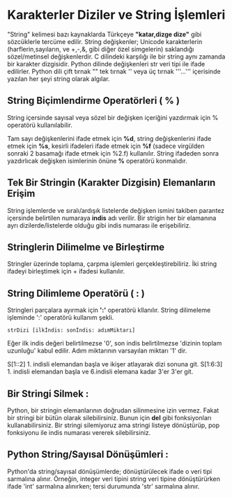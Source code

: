 # Karakterler Diziler ve String İşlemleri

"String" kelimesi bazı kaynaklarda Türkçeye **"katar,dizge dize"** gibi sözcüklerle tercüme edilir. String değişkenler; Unicode karakterlerin (harflerin,sayıların, ve +,-,&, gibi diğer özel simgelerin) saklandığı sözel/metinsel değişkenlerdir. C dilindeki karşılığı ile bir string aynı zamanda bir karakter dizgisidir. Python dilinde değişkenleri str veri tipi ile ifade edilirler. Python dili çift tırnak "" tek tırnak '' veya üç tırnak '''...''' içerisinde yazılan her şeyi string olarak algılar.

## String Biçimlendirme Operatörleri ( % )
String içersinde sayısal veya sözel bir değişken içeriğini yazdırmak için % operatörü kullanılabilir. 

Tam sayı değişkenlerini ifade etmek için **%d**, string değişkenlerini ifade etmek için **%s**, kesirli ifadeleri ifade etmek için **%f** (sadece virgülden sonraki 2 basamağı ifade etmek için %2.f) kullanılır. String ifadeden sonra yazdırlıcak değişken isimlerinin önüne **%** operatörü konmalıdır.

## Tek Bir Stringin (Karakter Dizgisin) Elemanların Erişim
String işlemlerde ve sıralı/ardışık listelerde değişken ismini takiben parantez içersinde belirtilen numaraya **indis** adı verilir. Bir strigin her bir elamanına ayrı dizilerde/listelerde olduğu gibi indis numarası ile erişebiliriz.

## Stringlerin Dilimelme ve Birleştirme
Stringler üzerinde toplama, çarpma işlemleri gerçekleştirebiliriz. İki string ifadeyi birleştimek için + ifadesi kullanılır.

## String Dilimleme Operatörü ( : )
Stringleri parçalara ayırmak için **':'** operatörü kllanılır. String dilimeleme işleminde ':' operatörü kullanım şekli.



    strDizi [ilkİndis: sonİndis: adımMiktarı] 


Eğer ilk indis değeri belirtilmezse '0', son indis belirtilmezse 'dizinin toplam uzunluğu' kabul edilir. Adım miktarının varsayılan miktarı '1' dir. 

S[1::2] 1. indisli elemandan başla ve ikişer atlayarak dizi sonuna git. S[1:6:3] 1. indisli elemandan başla ve 6.indisli elemana kadar 3'er 3'er git.

## Bir Stringi Silmek :
Python, bir stringin elemanlarının doğrudan silinmesine izin vermez. Fakat bir stringi bir bütün olarak silebilirsiniz. Bunun için **del** gibi fonksiyonları kullanabilirsiniz. Bir stringi silemiyoruz ama stringi listeye dönüştürüp, pop fonksiyonu ile indis numarası vererek silebilirsiniz.

## Python String/Sayısal Dönüşümleri :
Python'da string/sayısal dönüşümlerde; dönüştürülecek ifade o veri tipi sarmalına alınır. Örneğin, integer veri tipini string veri tipine dönüştürürken ifade 'int' sarmalına alınırken; tersi durumunda 'str' sarmalına alınır.
